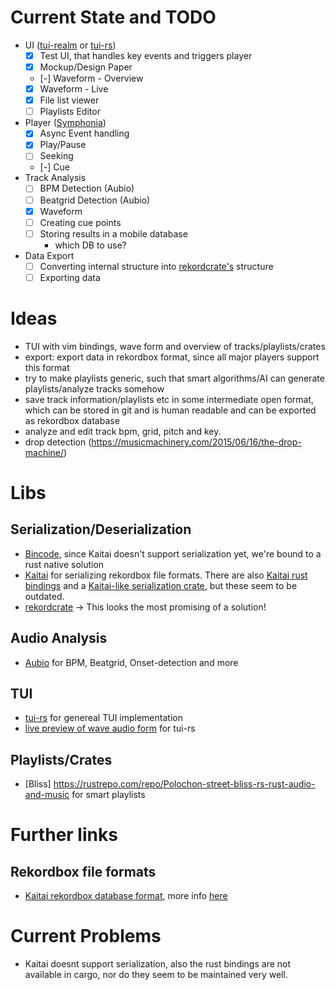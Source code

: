 # Current State and TODO
  - UI ([tui-realm]( https://github.com/veeso/tui-realm ) or [tui-rs](https://github.com/fdehau/tui-rs)) 
    * [x] Test UI, that handles key events and triggers player
    * [x] Mockup/Design Paper
    * [-] Waveform - Overview
    * [x] Waveform - Live
    * [x] File list viewer
    * [ ] Playlists Editor
  - Player ([Symphonia](https://crates.io/crates/symphonia))
    * [x] Async Event handling
    * [x] Play/Pause
    * [ ] Seeking
    * [-] Cue
  - Track Analysis
    * [ ] BPM Detection (Aubio)
    * [ ] Beatgrid Detection (Aubio)
    * [x] Waveform
    * [ ] Creating cue points
    * [ ] Storing results in a mobile database
      *  which DB to use?
  - Data Export
    * [ ] Converting internal structure into [rekordcrate's](https://github.com/Holzhaus/rekordcrate) structure
    * [ ] Exporting data

# Ideas
  - TUI with vim bindings, wave form and overview of tracks/playlists/crates 
  - export: export data in rekordbox format, since all major players support
    this format
  - try to make playlists generic, such that smart algorithms/AI can generate
    playlists/analyze tracks somehow
  - save track information/playlists etc in some intermediate open format, which
    can be stored in git and is human readable and can be exported as rekordbox
    database
  - analyze and edit track bpm, grid, pitch and key.
  - drop detection (https://musicmachinery.com/2015/06/16/the-drop-machine/)

# Libs
## Serialization/Deserialization 
  - [Bincode](https://github.com/bincode-org/bincode), since Kaitai doesn't support serialization yet, we're bound to a rust native solution
  - [Kaitai](https://kaitai.io/#what-is-it) for serializing rekordbox file formats. There are also [Kaitai rust bindings]( https://github.com/kaitai-io/kaitai_struct_rust_runtime) and a [Kaitai-like serialization crate](https://github.com/manuels/taikai), but these seem to be outdated.
  - [rekordcrate](https://github.com/Holzhaus/rekordcrate) -> This looks the most promising of a solution!
## Audio Analysis
  - [Aubio](https://docs.rs/aubio/latest/aubio/) for BPM, Beatgrid, Onset-detection and more
## TUI 
  - [tui-rs](https://github.com/fdehau/tui-rs) for genereal TUI implementation
  - [live preview of wave audio form](https://github.com/jeffvandyke/rust-tui-audio) for tui-rs
## Playlists/Crates
  - [Bliss] https://rustrepo.com/repo/Polochon-street-bliss-rs-rust-audio-and-music for smart playlists

# Further links
## Rekordbox file formats
  - [Kaitai rekordbox database format](https://github.com/Deep-Symmetry/crate-digger/blob/main/src/main/kaitai/rekordbox_pdb.ksy), more info [here](https://djl-analysis.deepsymmetry.org/rekordbox-export-analysis/exports.html)

# Current Problems
  - Kaitai doesnt support serialization, also the rust bindings are not available in cargo, nor do they seem to be maintained very well.
